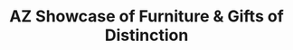 ---
title: "AZ Showcase of Furniture & Gifts of Distinction"
url: /mesa/az-showcase-of-furniture-und-gifts-of-distinction/
shop: Möbel
---